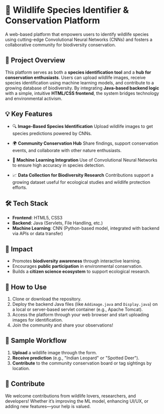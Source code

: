 # 🐾 Wildlife Species Identifier & Conservation Platform

A web-based platform that empowers users to identify wildlife species using cutting-edge Convolutional Neural Networks (CNNs) and fosters a collaborative community for biodiversity conservation.

## 🌿 Project Overview

This platform serves as both a **species identification tool** and a **hub for conservation enthusiasts**. Users can upload wildlife images, receive species identification using machine learning models, and contribute to a growing database of biodiversity. By integrating **Java-based backend logic** with a simple, intuitive **HTML/CSS frontend**, the system bridges technology and environmental activism.

## 💡 Key Features

* 🔍 **Image-Based Species Identification**
  Upload wildlife images to get species predictions powered by CNNs.

* 🌍 **Community Conservation Hub**
  Share findings, support conservation events, and collaborate with other nature enthusiasts.

* 🧠 **Machine Learning Integration**
  Use of Convolutional Neural Networks to ensure high accuracy in species detection.

* 📈 **Data Collection for Biodiversity Research**
  Contributions support a growing dataset useful for ecological studies and wildlife protection efforts.

## 🛠️ Tech Stack

* **Frontend**: HTML5, CSS3
* **Backend**: Java (Servlets, File Handling, etc.)
* **Machine Learning**: CNN (Python-based model, integrated with backend via APIs or data transfer)

## 🌱 Impact

* Promotes **biodiversity awareness** through interactive learning.
* Encourages **public participation** in environmental conservation.
* Builds a **citizen science ecosystem** to support ecological research.

## 🚀 How to Use

1. Clone or download the repository.
2. Deploy the backend Java files (like `Addimage.java` and `Display.java`) on a local or server-based servlet container (e.g., Apache Tomcat).
3. Access the platform through your web browser and start uploading images for identification.
4. Join the community and share your observations!

## 📸 Sample Workflow

1. **Upload** a wildlife image through the form.
2. **Receive prediction** (e.g., "Indian Leopard" or "Spotted Deer").
3. **Contribute** to the community conservation board or tag sightings by location.

## 🤝 Contribute

We welcome contributions from wildlife lovers, researchers, and developers! Whether it’s improving the ML model, enhancing UI/UX, or adding new features—your help is valued.
